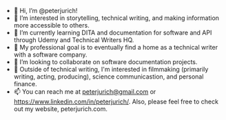 - 👋 Hi, I’m @peterjurich!
- 👀 I’m interested in storytelling, technical writing, and making information more accessible to others.
- 🌱 I’m currently learning DITA and documentation for software and API through Udemy and Technical Writers HQ.
- 📝 My professional goal is to eventually find a home as a technical writer with a software company. 
- 💞️ I’m looking to collaborate on software documentation projects.
- 🎥 Outside of technical writing, I'm interested in filmmaking (primarily writing, acting, producing), science communicastion, and personal finance.
- 📫 You can reach me at peterjurich@gmail.com or https://www.linkedin.com/in/peterjurich/. Also, please feel free to check out my website, peterjurich.com.

<!---
peterjurich/peterjurich is a ✨ special ✨ repository because its `README.md` (this file) appears on your GitHub profile.
You can click the Preview link to take a look at your changes.
--->
